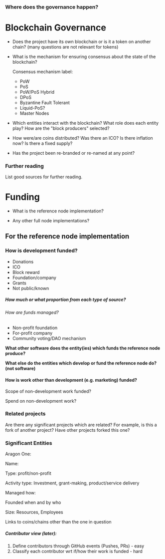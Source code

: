 ### Where does the governance happen?



# Blockchain Governance

* Does the project have its own blockchain or is it a token on another chain? (many questions are not relevant for tokens)

* What is the mechanism for ensuring consensus about the state of the blockchain?

  Consensus mechanism label:

  * PoW
  * PoS
  * PoW/PoS Hybrid
  * DPoS
  * Byzantine Fault Tolerant
  * Liquid-PoS?
  * Master Nodes

* Which entities interact with the blockchain? What role does each entity play? How are the "block producers" selected?

* How were/are coins distributed? Was there an ICO? Is there inflation now? Is there a fixed supply?

* Has the project been re-branded or re-named at any point?

### Further reading 

List good sources for further reading.

# Funding

* What is the reference node implementation?

* Any other full node implementations?



## For the reference node implementation



### How is development funded?

- Donations
- ICO
- Block reward
- Foundation/company
- Grants
- Not public/known

##### How much or what proportion from each type of source?



###### How are funds managed?

- Non-profit foundation
- For-profit company
- Community voting/DAO mechanism



**What other software does the entity(ies) which funds the reference node produce?** 



**What else do the entities which develop or fund the reference node do? (not software)**





#### How is work other than development (e.g. marketing) funded?

Scope of non-development work funded?

Spend on non-development work?

### Related projects

Are there any significant projects which are related? For example, is this a fork of another project? Have other projects forked this one? 



### Significant Entities

Aragon One: 



Name:

Type: profit/non-profit

Activity type: Investment, grant-making, product/service delivery

Managed how:

Founded when and by who

Size: Resources, Employees

Links to coins/chains other than the one in question





##### Contributor view (later):

1. Define contributors through GitHub events (Pushes, PRs) - easy
2. Classify each contributor wrt if/how their work is funded - hard